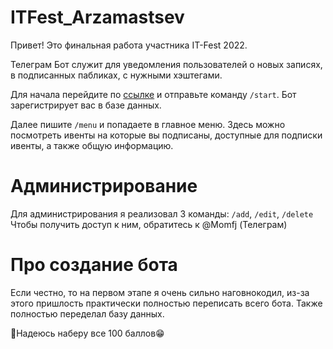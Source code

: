 # ITFest_Arzamastsev
Привет! Это финальная работа участника IT-Fest 2022.

Телеграм Бот служит для уведомления пользователей о новых записях, в подписанных пабликах, с нужными хэштегами.

Для начала перейдите по [ссылке](https://t.me/NewEventNotificationsBot) и отправьте команду `/start`. Бот зарегистрирует вас в базе данных.

 Далее пишите `/menu` и попадаете в главное меню. Здесь можно посмотреть ивенты на которые вы подписаны, доступные для подписки ивенты, а также общую информацию.

 
 # Администрирование
 Для администрирования я реализовал 3 команды: `/add`, `/edit`, `/delete`
 Чтобы получить доступ к ним, обратитесь к @Momfj (Телеграм)
 
 
 # Про создание бота
 Если честно, то на первом этапе я очень сильно наговнокодил, из-за этого пришлость практически полностью переписать всего бота. Также полностью переделал базу данных.
 
 
 
 
 🤞Надеюсь наберу все 100 баллов😁
